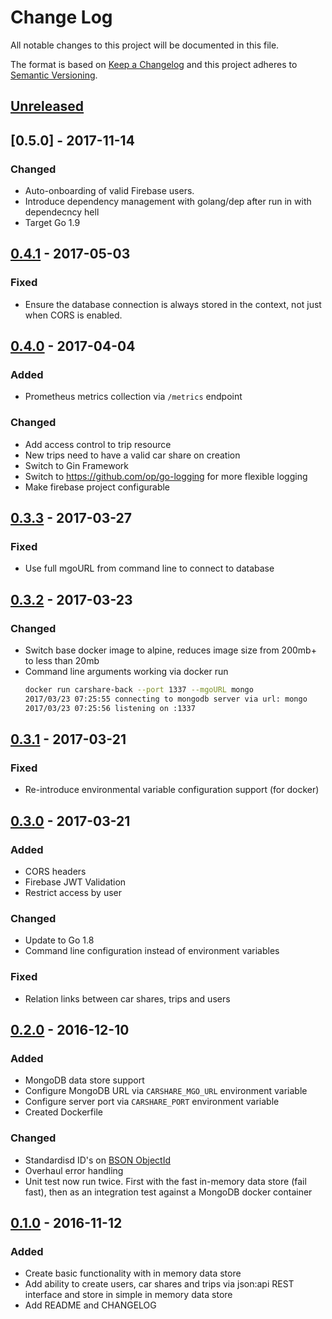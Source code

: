 # Change Log

All notable changes to this project will be documented in this file.

The format is based on [Keep a Changelog](http://keepachangelog.com/)
and this project adheres to [Semantic Versioning](http://semver.org/).

## [Unreleased]

## [0.5.0] - 2017-11-14

### Changed

- Auto-onboarding of valid Firebase users. 
- Introduce dependency management with golang/dep after run in with dependecncy hell
- Target Go 1.9

## [0.4.1] - 2017-05-03

### Fixed

- Ensure the database connection is always stored in the context, not just
  when CORS is enabled.

## [0.4.0] - 2017-04-04

### Added

- Prometheus metrics collection via `/metrics` endpoint

### Changed

- Add access control to trip resource
- New trips need to have a valid car share on creation
- Switch to Gin Framework
- Switch to https://github.com/op/go-logging for more flexible logging
- Make firebase project configurable

## [0.3.3] - 2017-03-27

### Fixed

- Use full mgoURL from command line to connect to database

## [0.3.2] - 2017-03-23

### Changed

- Switch base docker image to alpine, reduces image size from 200mb+ to less than 20mb
- Command line arguments working via docker run
  ```bash
  docker run carshare-back --port 1337 --mgoURL mongo
  2017/03/23 07:25:55 connecting to mongodb server via url: mongo
  2017/03/23 07:25:56 listening on :1337
  ```

## [0.3.1] - 2017-03-21

### Fixed

- Re-introduce environmental variable configuration support (for docker)

## [0.3.0] - 2017-03-21

### Added

- CORS headers
- Firebase JWT Validation
- Restrict access by user

### Changed

- Update to Go 1.8
- Command line configuration instead of environment variables

### Fixed

- Relation links between car shares, trips and users

## [0.2.0] - 2016-12-10

### Added

- MongoDB data store support
- Configure MongoDB URL via `CARSHARE_MGO_URL` environment variable
- Configure server port via `CARSHARE_PORT` environment variable
- Created Dockerfile

### Changed

- Standardisd ID's on [BSON ObjectId](https://docs.mongodb.com/manual/reference/bson-types/#objectid)
- Overhaul error handling
- Unit test now run twice. First with the fast in-memory data store (fail fast), then as an integration test against a MongoDB docker container


## [0.1.0] - 2016-11-12

### Added

- Create basic functionality with in memory data store
- Add ability to create users, car shares and trips via json:api REST interface and store in simple in memory data store
- Add README and CHANGELOG

[Unreleased]:https://github.com/LewisWatson/carshare-back/compare/v0.4.1...HEAD
[0.4.1]: https://github.com/LewisWatson/carshare-back/releases/tag/v0.4.1
[0.4.0]: https://github.com/LewisWatson/carshare-back/releases/tag/v0.4.0
[0.3.3]: https://github.com/LewisWatson/carshare-back/releases/tag/v0.3.3
[0.3.2]: https://github.com/LewisWatson/carshare-back/releases/tag/v0.3.2
[0.3.1]: https://github.com/LewisWatson/carshare-back/releases/tag/v0.3.1
[0.3.0]: https://github.com/LewisWatson/carshare-back/releases/tag/v0.3.0
[0.2.0]: https://github.com/LewisWatson/carshare-back/releases/tag/v0.2.0
[0.1.0]: https://github.com/LewisWatson/carshare-back/releases/tag/v0.1.0
